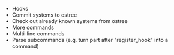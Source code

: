 * Hooks
* Commit systems to ostree
* Check out already known systems from ostree
* More commands
* Multi-line commands
* Parse subcommands (e.g. turn part after "register_hook" into a command)
